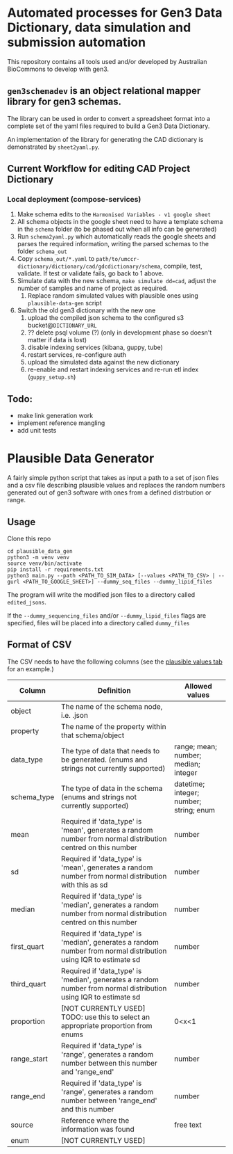 # Automated processes for Gen3 Data Dictionary, data simulation and submission automation

This repository contains all tools used and/or developed by Australian BioCommons to develop with gen3.

## `gen3schemadev` is an object relational mapper library for gen3 schemas.

The library can be used in order to convert a spreadsheet format into a complete set of the yaml files required to build a Gen3 Data Dictionary.

An implementation of the library for generating the CAD dictionary is demonstrated by `sheet2yaml.py`.

## Current Workflow for editing CAD Project Dictionary

### Local deployment (compose-services)
1. Make schema edits to the `Harmonised Variables - v1 google sheet`
2. All schema objects in the google sheet need to have a template schema in the `schema` folder (to be phased out when all info can be generated)
3. Run `schema2yaml.py` which automatically reads the google sheets and parses the required information, writing the parsed schemas to the folder `schema_out` 
4. Copy `schema_out/*.yaml` to `path/to/umccr-dictionary/dictionary/cad/gdcdictionary/schema`, compile, test, validate. If test or validate fails, go back to 1 above.
5. Simulate data with the new schema, `make simulate dd=cad`, adjust the number of samples and name of project as required.
   1. Replace random simulated values with plausible ones using `plausible-data-gen` script
6. Switch the old gen3 dictionary with the new one
   1. upload the compiled json schema to the configured s3 bucket@`DICTIONARY_URL`
   2. ?? delete psql volume (?) (only in development phase so doesn't matter if data is lost)
   3. disable indexing services (kibana, guppy, tube)
   4. restart services, re-configure auth
   5. upload the simulated data against the new dictionary
   6. re-enable and restart indexing services and re-run etl index (`guppy_setup.sh`)

## Todo:
- make link generation work
- implement reference mangling
- add unit tests

# Plausible Data Generator

A fairly simple python script that takes as input a path to a set of json files and a csv file describing plausible values and replaces the random numbers generated out of gen3 software with ones from a defined distrbution or range.

## Usage

Clone this repo 

```shell
cd plausible_data_gen
python3 -m venv venv
source venv/bin/activate
pip install -r requirements.txt
python3 main.py --path <PATH_TO_SIM_DATA> [--values <PATH_TO_CSV> | --gurl <PATH_TO_GOOGLE_SHEET>] --dummy_seq_files --dummy_lipid_files
```

The program will write the modified json files to a directory called `edited_jsons`.

If the `--dummy_sequencing_files` and/or `--dummy_lipid_files` flags are specified, files will be placed into a directory called `dummy_files`

## Format of CSV

The CSV needs to have the following columns (see the [plausible values tab](https://docs.google.com/spreadsheets/d/1AX9HLzIV6wtkVylLkwOr3kdKDaZf4ukeYACTJ7lYngk/edit#gid=1400179124) for an example.)

| Column      | Definition                                                                                                       | Allowed values                          |
|-------------|------------------------------------------------------------------------------------------------------------------|-----------------------------------------|
| object      | The name of the schema node, i.e. <object>.json                                                                  |                                         |
| property    | The name of the property within that schema/object                                                               |                                         |
| data_type   | The type of data that needs to be generated. (enums and strings not currently supported)                         | range; mean; number; median; integer    |
| schema_type | The type of data in the schema (enums and strings not currently supported)                                       | datetime; integer; number; string; enum |
| mean        | Required if 'data_type' is 'mean', generates a random number from normal distribution centred on this number     | number                                  |
| sd          | Required if 'data_type' is 'mean', generates a random number from normal distribution with this as sd            | number                                  |
| median      | Required if 'data_type' is 'median', generates a random number from normal distribution centred on this number   | number                                  |
| first_quart | Required if 'data_type' is 'median', generates a random number from normal distribution using IQR to estimate sd | number                                  |
| third_quart | Required if 'data_type' is 'median', generates a random number from normal distribution using IQR to estimate sd | number                                  |
| proportion  | [NOT CURRENTLY USED] TODO: use this to select an appropriate proportion from enums                               | 0<x<1                                   |
| range_start | Required if 'data_type' is 'range', generates a random number between this number and 'range_end'                | number                                  |
| range_end   | Required if 'data_type' is 'range', generates a random number between 'range_end' and this number                | number                                  |
| source      | Reference where the information was found                                                                        | free text                               |
| enum        | [NOT CURRENTLY USED]                                                                                             |                                         |
